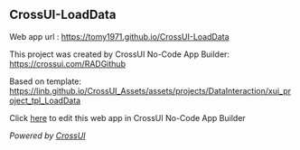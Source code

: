 ## CrossUI-LoadData
Web app url : https://tomy1971.github.io/CrossUI-LoadData

This project was created by CrossUI No-Code App Builder: https://crossui.com/RADGithub

Based on template: https://linb.github.io/CrossUI_Assets/assets/projects/DataInteraction/xui_project_tpl_LoadData

Click [here](https://crossui.com/RADGithub/#!from=github&owner=tomy1971&repo=CrossUI-LoadData) to edit this web app in CrossUI No-Code App Builder

<i>Powered by [CrossUI](https://crossui.com)</i>
